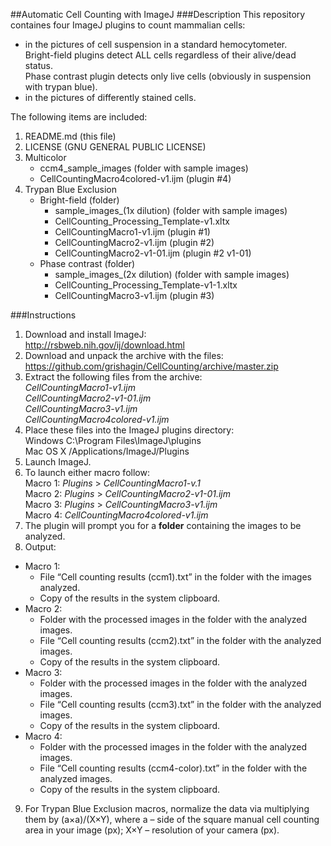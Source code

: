 ##Automatic Cell Counting with ImageJ
###Description
This repository containes four ImageJ plugins to count mammalian cells:  
+ in the pictures of cell suspension in a standard hemocytometer.   
Bright-field plugins detect ALL cells regardless of their alive/dead status.    
Phase contrast plugin detects only live cells (obviously in suspension with trypan blue).
+ in the pictures of differently stained cells.

The following items are included:

1. README.md  (this file)
2. LICENSE  (GNU GENERAL PUBLIC LICENSE)
3. Multicolor
	- ccm4_sample_images  (folder with sample images)
	- CellCountingMacro4colored-v1.ijm    (plugin #4)
4. Trypan Blue Exclusion  
	+ Bright-field (folder)
		- sample_images_(1x dilution)  (folder with sample images)    
		- CellCounting_Processing_Template-v1.xltx   
		- CellCountingMacro1-v1.ijm    (plugin #1)   
		- CellCountingMacro2-v1.ijm    (plugin #2)   
		- CellCountingMacro2-v1-01.ijm (plugin #2 v1-01)      
	+ Phase contrast (folder)   
		- sample_images_(2x dilution)  (folder with sample images)   
		- CellCounting_Processing_Template-v1-1.xltx   
		- CellCountingMacro3-v1.ijm    (plugin #3)   

###Instructions
1. Download and install ImageJ:  
http://rsbweb.nih.gov/ij/download.html
2. Download and unpack the archive with the files:  
https://github.com/grishagin/CellCounting/archive/master.zip
3. Extract the following files from the archive:  
    _CellCountingMacro1-v1.ijm_  
    _CellCountingMacro2-v1-01.ijm_   
	_CellCountingMacro3-v1.ijm_    
_CellCountingMacro4colored-v1.ijm_ 
4. Place these files into the ImageJ plugins directory:  
Windows   C:\Program Files\ImageJ\plugins  
Mac OS X	/Applications/ImageJ/Plugins  
5. Launch ImageJ.
6. To launch either macro follow:  
    Macro 1: _Plugins_ > _CellCountingMacro1-v.1_  
    Macro 2: _Plugins_ > _CellCountingMacro2-v1-01.ijm_   
	Macro 3: _Plugins_ > _CellCountingMacro3-v1.ijm_   
Macro 4: _CellCountingMacro4colored-v1.ijm_ 
7. The plugin will prompt you for a **folder** containing the images to be analyzed.
8. Output:
  +	Macro 1:
    + File “Cell counting results (ccm1).txt” in the folder with the images analyzed.
    + Copy of the results in the system clipboard.
  +	Macro 2:
    + Folder with the processed images in the folder with the analyzed images.
    + File “Cell counting results (ccm2).txt” in the folder with the analyzed images.
    + Copy of the results in the system clipboard.
  +	Macro 3:
    + Folder with the processed images in the folder with the analyzed images.
    + File “Cell counting results (ccm3).txt” in the folder with the analyzed images.
    + Copy of the results in the system clipboard.
 +	Macro 4:
    + Folder with the processed images in the folder with the analyzed images.
    + File “Cell counting results (ccm4-color).txt” in the folder with the analyzed images.
    + Copy of the results in the system clipboard.
9. For Trypan Blue Exclusion macros, normalize the data via multiplying them by (a×a)/(X×Y), where a – side of the square manual cell counting area in your image (px); X×Y – resolution of your camera (px).
